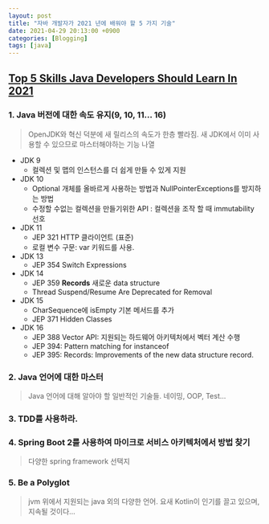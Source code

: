 ```yaml
---
layout: post
title: "자바 개발자가 2021 년에 배워야 할 5 가지 기술"
date: 2021-04-29 20:13:00 +0900
categories: [Blogging]
tags: [java]
---
```


## [Top 5 Skills Java Developers Should Learn In 2021](https://dzone.com/articles/5-skills-java-developers-should-learn-in-2021)

### 1. Java 버전에 대한 속도 유지(9, 10, 11… 16)

> OpenJDK와 혁신 덕분에 새 릴리스의 속도가 한층 빨라짐. 새 JDK에서 이미 사용할 수 있으므로 마스터해야하는 기능 나열

- JDK 9
  - 컬렉션 및 맵의 인스턴스를 더 쉽게 만들 수 있게 지원
- JDK 10
  - Optional 개체를 올바르게 사용하는 방법과 NullPointerExceptions를 방지하는 방법
  - 수정할 수없는 컬렉션을 만들기위한 API : 컬렉션을 조작 할 때 immutability 선호
- JDK 11
  - JEP 321 HTTP 클라이언트 (표준)
  - 로컬 변수 구문: var 키워드를 사용.
- JDK 13
  - JEP 354 Switch Expressions
- JDK 14
  - JEP 359 **Records**  새로운 data structure
  - Thread Suspend/Resume Are Deprecated for Removal
- JDK 15
  - CharSequence에 isEmpty 기본 메서드를 추가
  - JEP 371 Hidden Classes
- JDK 16
  - JEP 388 Vector API: 지원되는 하드웨어 아키텍처에서 벡터 계산 수행
  - JEP 394: Pattern matching for instanceof
  - JEP 395: Records: Improvements of the new data structure record.

### 2. Java 언어에 대한 마스터

> Java 언어에 대해 알아야 할 일반적인 기술들. 네이밍, OOP, Test...

### 3. TDD를 사용하라.

### 4. Spring Boot 2를 사용하여 마이크로 서비스 아키텍처에서 방법 찾기

> 다양한 spring framework 선택지

### 5. Be a Polyglot

> jvm 위에서 지원되는 java 외의 다양한 언어. 요새 Kotlin이 인기를 끌고 있으며, 지속될 것이다...
